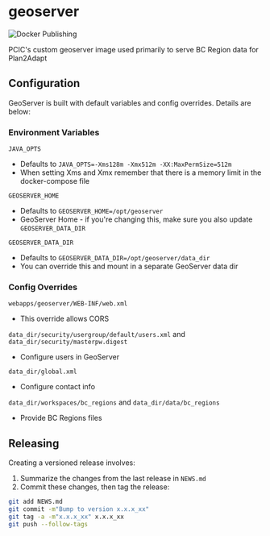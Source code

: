 # geoserver
![Docker Publishing](https://github.com/pacificclimate/geoserver/workflows/Docker%20Publishing/badge.svg)

PCIC's custom geoserver image used primarily to serve BC Region data for Plan2Adapt
## Configuration

GeoServer is built with default variables and config overrides. Details are below: 

### Environment Variables

`JAVA_OPTS`
* Defaults to `JAVA_OPTS=-Xms128m -Xmx512m -XX:MaxPermSize=512m`
* When setting Xms and Xmx remember that there is a memory limit in the docker-compose file

`GEOSERVER_HOME`
* Defaults to `GEOSERVER_HOME=/opt/geoserver`
* GeoServer Home - if you're changing this, make sure you also update `GEOSERVER_DATA_DIR`

`GEOSERVER_DATA_DIR`
* Defaults to `GEOSERVER_DATA_DIR=/opt/geoserver/data_dir`
* You can override this and mount in a separate GeoServer data dir 

### Config Overrides

`webapps/geoserver/WEB-INF/web.xml`
* This override allows CORS 

`data_dir/security/usergroup/default/users.xml` and `data_dir/security/masterpw.digest`
* Configure users in GeoServer

`data_dir/global.xml`
* Configure contact info 

`data_dir/workspaces/bc_regions` and `data_dir/data/bc_regions`
* Provide BC Regions files 

## Releasing

Creating a versioned release involves:

1. Summarize the changes from the last release in `NEWS.md`
2. Commit these changes, then tag the release:

  ```bash
git add NEWS.md
git commit -m"Bump to version x.x.x_xx"
git tag -a -m"x.x.x_xx" x.x.x_xx
git push --follow-tags
  ```
